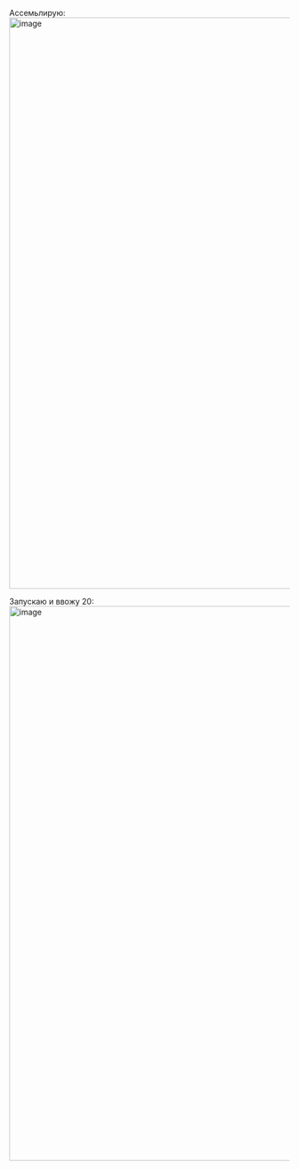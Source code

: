 Ассемьлирую:
<img width="1680" height="1025" alt="image" src="https://github.com/user-attachments/assets/c358d5b3-5f9d-41fa-9c4e-c050be87b116" />

Запускаю и ввожу 20:
<img width="1680" height="995" alt="image" src="https://github.com/user-attachments/assets/4e387074-1611-4da7-826f-1f17923f982a" />
